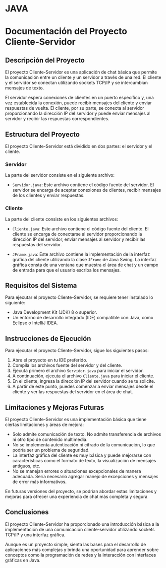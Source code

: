 # JAVA

# Documentación del Proyecto Cliente-Servidor

## Descripción del Proyecto

El proyecto Cliente-Servidor es una aplicación de chat básica que permite la comunicación entre un cliente y un servidor a través de una red. El cliente y el servidor se conectan utilizando sockets TCP/IP y se intercambian mensajes de texto.

El servidor espera conexiones de clientes en un puerto específico y, una vez establecida la conexión, puede recibir mensajes del cliente y enviar respuestas de vuelta. El cliente, por su parte, se conecta al servidor proporcionando la dirección IP del servidor y puede enviar mensajes al servidor y recibir las respuestas correspondientes.

## Estructura del Proyecto

El proyecto Cliente-Servidor está dividido en dos partes: el servidor y el cliente.

### Servidor

La parte del servidor consiste en el siguiente archivo:

- `Servidor.java`: Este archivo contiene el código fuente del servidor. El servidor se encarga de aceptar conexiones de clientes, recibir mensajes de los clientes y enviar respuestas.

### Cliente

La parte del cliente consiste en los siguientes archivos:

- `Cliente.java`: Este archivo contiene el código fuente del cliente. El cliente se encarga de conectarse al servidor proporcionando la dirección IP del servidor, enviar mensajes al servidor y recibir las respuestas del servidor.

- `JFrame.java`: Este archivo contiene la implementación de la interfaz gráfica del cliente utilizando la clase `JFrame` de Java Swing. La interfaz gráfica consta de una ventana que muestra el área de chat y un campo de entrada para que el usuario escriba los mensajes.

## Requisitos del Sistema

Para ejecutar el proyecto Cliente-Servidor, se requiere tener instalado lo siguiente:

- Java Development Kit (JDK) 8 o superior.
- Un entorno de desarrollo integrado (IDE) compatible con Java, como Eclipse o IntelliJ IDEA.

## Instrucciones de Ejecución

Para ejecutar el proyecto Cliente-Servidor, sigue los siguientes pasos:

1. Abre el proyecto en tu IDE preferido.
2. Compila los archivos fuente del servidor y del cliente.
3. Ejecuta primero el archivo `Servidor.java` para iniciar el servidor.
4. A continuación, ejecuta el archivo `Cliente.java` para iniciar el cliente.
5. En el cliente, ingresa la dirección IP del servidor cuando se te solicite.
6. A partir de este punto, puedes comenzar a enviar mensajes desde el cliente y ver las respuestas del servidor en el área de chat.

## Limitaciones y Mejoras Futuras

El proyecto Cliente-Servidor es una implementación básica que tiene ciertas limitaciones y áreas de mejora:

- Solo admite comunicación de texto. No admite transferencia de archivos ni otro tipo de contenido multimedia.
- No se implementa autenticación ni cifrado de la comunicación, lo que podría ser un problema de seguridad.
- La interfaz gráfica del cliente es muy básica y puede mejorarse con características como el formato de texto, la visualización de mensajes antiguos, etc.
- No se manejan errores o situaciones excepcionales de manera adecuada. Sería necesario agregar manejo de excepciones y mensajes de error más informativos.

En futuras versiones del proyecto, se podrían abordar estas limitaciones y mejoras para ofrecer una experiencia de chat más completa y segura.

## Conclusiones

El proyecto Cliente-Servidor ha proporcionado una introducción básica a la implementación de una comunicación cliente-servidor utilizando sockets TCP/IP y una interfaz gráfica.

Aunque es un proyecto simple, sienta las bases para el desarrollo de aplicaciones más complejas y brinda una oportunidad para aprender sobre conceptos como la programación de redes y la interacción con interfaces gráficas en Java.
